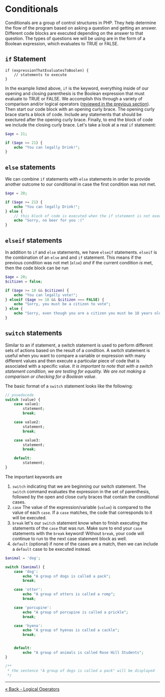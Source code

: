 # Conditionals
Conditionals are a group of control structures in PHP. They help determine the flow of the program based on asking a question and getting an answer. Different code blocks are executed depending on the answer to that question. The types of questions we will be using are in the form of a Boolean expression, which evaluates to TRUE or FALSE.

## `if` Statement

```
if (expressionThatEvaluatesToBoolen) {
	// statements to execute
}
```

In the example listed above, `if` is the keyword, everything inside of our opening and closing parenthesis is the Boolean expression that must evaluate to TRUE or FALSE. We accomplish this through a variety of comparison and/or logical operators ([reviewed in the previous section](3-ComLogOps.md)).
Then start our code block with an opening curly brace. The opening curly brace starts a block of code. Include any statements that should be exectured after the opening curly brace.  Finally, to end the block of code we include the closing curly brace.  Let's take a look at a real `if` statement:

```php
$age = 21;

if ($age >= 21) {
	echo "You can legally Drink!";
}
```

## `else` statements
We can combine `if` statements with `else` statements in order to provide another outcome to our conditional in case the first condition was not met.

```php
$age = 20;

if ($age >= 21) {
	echo "You can legally Drink!";
} else {
	// this block of code is executed when the if statement is not executed
	echo "Sorry, no beer for you :("
}
```

## `elseif` statements
In addition to `if` and `else` statements, we have `elseif` statements.  `elseif` is the combination of an `else` and and `if` statement.  This means if the previous condition was not met (`else`) _and_ if the current condition _is_ met, then the code block can be run

```php
$age = 20;
$citizen = false;

if ($age >= 18 && $citizen) {
	echo "You can legally vote!";
} elseif ($age >= 18 && $citizen === FALSE) {
	echo "Sorry, you must be a citizen to vote";
} else {
	echo "Sorry, even though you are a citizen you must be 18 years old or over to vote";
}
```

## `switch` statements
Similar to an if statement, a switch statement is used to perform different sets of actions based on the result of a condition. A switch statement is useful when you want to compare a variable or expression with many different values and then execute a particular piece of code that is associated with a specific value. *It is important to note that with a switch statement condition, we are testing for equality. We are not making a comparison or checking for a Boolean value*.

The basic format of a `switch` statement looks like the following:

```php
// psuedocode
switch (value) {
	case value1:
		statement;
		break;

	case value2:
		statement;
		break;

	case value3:
		statement;
		break;

	default:
		statement;
}
```

The important keywords are

1. `switch` indicating that we are beginning our switch statement.  The `switch` command evaluates the expression in the set of parenthesis, followed by the open and close curly braces that contain the conditional cases.
2. `case` The value of the expression/variable (`value`) is compared to the value of each `case`.  If a `case` matches, the code that corresponds to it will be executed.
3. `break` let's our `switch` statement know when to finish executing the statements of the `case` that was run.  Make sure to end your `case` statements with the `break` keyword!  Without `break`, your code will continue to run to the next case statement block as well.
4. `default` (optional) if none of the cases are a match, then we can include a `default` case to be executed instead.

```php
$animal = 'dog';

switch ($animal) {
	case 'dog':
		echo "A group of dogs is called a pack";
		break;

	case 'otter':
		echo "A group of otters is called a romp";
		break;

	case 'porcupine':
		echo "A group of porcupine is called a prickle";
		break;

	case 'hyena':
		echo "A group of hyenas is called a cackle";
		break;


	default:
		echo "A group of animals is called Rose Hill Students";
}

/**
 * the sentence "A group of dogs is called a pack" will be displayed
 */
```


___

[« Back - Logical Operators](3-ComLogOps.md)


